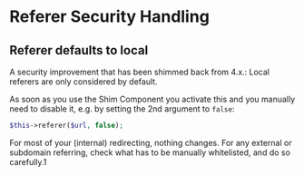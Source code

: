 # Referer Security Handling

## Referer defaults to local

A security improvement that has been shimmed back from 4.x.:
Local referers are only considered by default.

As soon as you use the Shim Component you activate this and you manually need to disable it, e.g. by setting the 2nd argument to `false`:
```php
$this->referer($url, false);
```

For most of your (internal) redirecting, nothing changes.
For any external or subdomain referring, check what has to be manually whitelisted, and do so carefully.1
